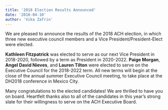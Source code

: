 ```yaml
---
title: '2018 Election Results Announced'
date: '2018-04-10'
author: 'Vika Zafrin'
---
```

We are pleased to announce the results of the 2018 ACH election, in which three new executive council members and a Vice President/President-Elect were elected.

**Kathleen Fitzpatrick** was elected to serve as our next Vice President in 2018-2020, followed by a term as President in 2020-2022. **Paige Morgan**, **Angel David Nieves**, and **Lauren Tilton** were elected to serve on the Executive Council for the 2018-2022 term. All new terms will begin at the close of the annual summer Executive Council meeting, to take place at the DH2018 conference in Mexico City.

Many congratulations to the elected candidates! We are thrilled to have you on board. Heartfelt thanks also to all of the candidates in this year’s strong slate for their willingness to serve on the ACH Executive Board.